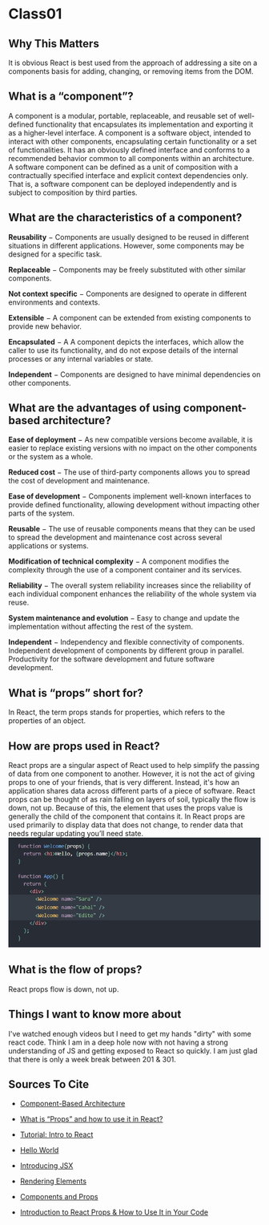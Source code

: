 # Class01

## Why This Matters

It is obvious React is best used from the approach of addressing a site on a components basis for adding, changing, or removing items from the DOM.

## What is a “component”?

A component is a modular, portable, replaceable, and reusable set of well-defined functionality that encapsulates its implementation and exporting it as a higher-level interface. A component is a software object, intended to interact with other components, encapsulating certain functionality or a set of functionalities. It has an obviously defined interface and conforms to a recommended behavior common to all components within an architecture. A software component can be defined as a unit of composition with a contractually specified interface and explicit context dependencies only. That is, a software component can be deployed independently and is subject to composition by third parties.

## What are the characteristics of a component?

**Reusability** − Components are usually designed to be reused in different situations in different applications. However, some components may be designed for a specific task.

**Replaceable** − Components may be freely substituted with other similar components.

**Not context specific** − Components are designed to operate in different environments and contexts.

**Extensible** − A component can be extended from existing components to provide new behavior.

**Encapsulated** − A A component depicts the interfaces, which allow the caller to use its functionality, and do not expose details of the internal processes or any internal variables or state.

**Independent** − Components are designed to have minimal dependencies on other components.

## What are the advantages of using component-based architecture?

**Ease of deployment** − As new compatible versions become available, it is easier to replace existing versions with no impact on the other components or the system as a whole.

**Reduced cost** − The use of third-party components allows you to spread the cost of development and maintenance.

**Ease of development** − Components implement well-known interfaces to provide defined functionality, allowing development without impacting other parts of the system.

**Reusable** − The use of reusable components means that they can be used to spread the development and maintenance cost across several applications or systems.

**Modification of technical complexity** − A component modifies the complexity through the use of a component container and its services.

**Reliability** − The overall system reliability increases since the reliability of each individual component enhances the reliability of the whole system via reuse.

**System maintenance and evolution** − Easy to change and update the implementation without affecting the rest of the system.

**Independent** − Independency and flexible connectivity of components. Independent development of components by different group in parallel. Productivity for the software development and future software development.

## What is “props” short for?

In React, the term props stands for properties, which refers to the properties of an object.

## How are props used in React?

React props are a singular aspect of React used to help simplify the passing of data from one component to another. However, it is not the act of giving props to one of your friends, that is very different. Instead, it's how an application shares data across different parts of a piece of software. React props can be thought of as rain falling on layers of soil, typically the flow is down, not up. Because of this, the element that uses the props value is generally the child of the component that contains it. In React props are used primarily to display data that does not change, to render data that needs regular updating you’ll need state.
![Example of using props](code-301/class1pic.jpg)

## What is the flow of props?

React props flow is down, not up.

## Things I want to know more about

I've watched enough videos but I need to get my hands "dirty" with some react code. Think I am in a deep hole now with not having a strong understanding of JS and getting exposed to React so quickly. I am just glad that there is only a week break between 201 & 301.

## Sources To Cite

- [Component-Based Architecture](https://www.tutorialspoint.com/software_architecture_design/component_based_architecture.htm)

- [What is “Props” and how to use it in React?](https://itnext.io/what-is-props-and-how-to-use-it-in-react-da307f500da0)

- [Tutorial: Intro to React](https://reactjs.org/tutorial/tutorial.html)

- [Hello World](https://reactjs.org/docs/hello-world.html)

- [Introducing JSX](https://reactjs.org/docs/introducing-jsx.html)

- [Rendering Elements](https://reactjs.org/docs/rendering-elements.html)

- [Components and Props](https://reactjs.org/docs/components-and-props.html)

- [Introduction to React Props & How to Use It in Your Code](https://blog.hubspot.com/website/react-props)
